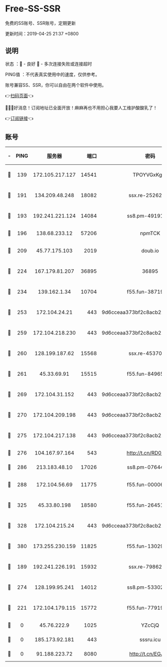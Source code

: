 # Free-SS-SSR

免费的SS账号、SSR账号，定期更新

更新时间：2019-04-25 21:37 +0800

## 说明

状态     ：🙂 - 良好 🙁 - 多次连接失败或连接超时

PING值   ：不代表真实使用中的速度，仅供参考。

账号兼容SS、SSR，你可以自由在两个软件中使用。

👉[扫码页面](https://liesauer.github.io/Free-SS-SSR/)👈

🎉🎉🎉好消息！订阅地址已全面开放！麻麻再也不用担心我要人工维护酸酸乳了！

👉[订阅链接](https://www.liesauer.net/yogurt/subscribe?ACCESS_TOKEN=DAYxR3mMaZAsaqUb)👈

## 账号

|-|PING|服务器|端口|密码|加密方式|区域|
|:----:|:----:|:-----:|-----:|:----:|:----:|:----:|
|🙂|139|172.105.217.127|14541|TPOYVGxKglpi|aes-256-cfb|JP|
|🙂|191|134.209.48.248|18082|ssx.re-25262818|aes-256-cfb|US|
|🙂|193|192.241.221.124|14084|ss8.pm-49191647|aes-256-cfb|US|
|🙂|196|138.68.233.12|57206|npmTCK|rc4-md5|US|
|🙂|209|45.77.175.103|2019|doub.io|aes-128-ctr|SG|
|🙂|224|167.179.81.207|36895|36895|aes-256-cfb|JP|
|🙂|234|139.162.1.34|10704|f55.fun-38719730|aes-256-cfb|SG|
|🙂|253|172.104.24.21|443|9d6cceaa373bf2c8acb22e60b6a58be6|aes-256-cfb|US|
|🙂|259|172.104.218.230|443|9d6cceaa373bf2c8acb22e60b6a58be6|aes-256-cfb|US|
|🙂|260|128.199.187.62|15568|ssx.re-45370226|aes-256-cfb|SG|
|🙂|261|45.33.69.91|15515|f55.fun-84965804|aes-256-cfb|US|
|🙂|269|172.104.31.152|443|9d6cceaa373bf2c8acb22e60b6a58be6|aes-256-cfb|US|
|🙂|270|172.104.209.198|443|9d6cceaa373bf2c8acb22e60b6a58be6|aes-256-cfb|US|
|🙂|275|172.104.217.138|443|9d6cceaa373bf2c8acb22e60b6a58be6|aes-256-cfb|US|
|🙂|276|104.167.97.164|543|http://t.cn/RD0D7sx|rc4-md5|CA|
|🙂|286|213.183.48.10|17026|ss8.pm-07644658|rc4-md5|RU|
|🙂|288|172.104.56.69|11775|f55.fun-00006496|aes-256-cfb|SG|
|🙂|325|45.33.80.198|18580|f55.fun-26451739|aes-256-cfb|US|
|🙂|328|172.104.215.24|443|9d6cceaa373bf2c8acb22e60b6a58be6|aes-256-cfb|US|
|🙂|380|173.255.230.159|11825|f55.fun-13029345|aes-256-cfb|US|
|🙂|189|192.241.226.191|15932|ssx.re-79862247|aes-256-cfb|US|
|🙂|274|128.199.95.241|14012|ss8.pm-53302333|aes-256-cfb|SG|
|🙁|221|172.104.179.115|15772|f55.fun-77919425|aes-256-cfb|SG|
|🙁|0|45.76.222.9|1025|YZcCjQ|rc4-md5|JP|
|🙁|0|185.173.92.181|443|sssru.icu|rc4-md5|RU|
|🙁|0|91.188.223.72|8080|http://t.cn/EGJIyrl|rc4-md5|RU|
